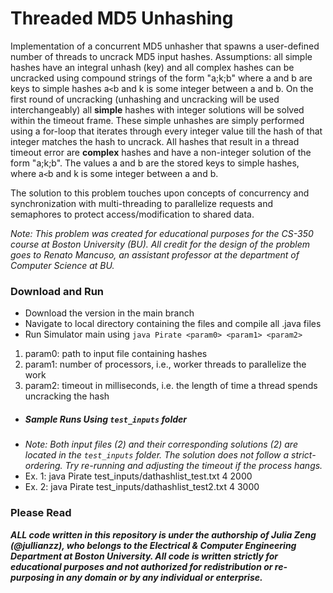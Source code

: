 # Threaded MD5 Unhashing

Implementation of a concurrent MD5 unhasher that spawns a user-defined number of threads to uncrack MD5 input hashes. Assumptions: all simple hashes have an integral unhash (key) and all complex hashes can be uncracked using compound strings of the form "a;k;b" where a and b are keys to simple hashes a`<`b and k is some integer between a and b. On the first round of uncracking (unhashing and uncracking will be used interchangeably) all **simple** hashes with integer solutions will be solved within the timeout frame. These simple unhashes are simply performed using a for-loop that iterates through every integer value till the hash of that integer matches the hash to uncrack. All hashes that result in a thread timeout error are **complex** hashes and have a non-integer solution of the form "a;k;b". The values a and b are the stored keys to simple hashes, where a`<`b and k is some integer between a and b. 

The solution to this problem touches upon concepts of concurrency and synchronization with multi-threading to parallelize requests and semaphores to protect access/modification to shared data. 

*Note: This problem was created for educational purposes for the CS-350 course at Boston University (BU). All credit for the design of the problem goes to Renato Mancuso, an assistant professor at the department of Computer Science at BU.*

### Download and Run 
* Download the version in the main branch
* Navigate to local directory containing the files and compile all .java files
* Run Simulator main using ```java Pirate <param0> <param1> <param2>```

1. param0: path to input file containing hashes 
2. param1: number of processors, i.e., worker threads to parallelize the work
3. param2: timeout in milliseconds, i.e. the length of time a thread spends uncracking the hash

* ##### Sample Runs Using ```test_inputs``` folder
* *Note: Both input files (2) and their corresponding solutions (2) are located in the ```test_inputs``` folder. The solution does not follow a strict-ordering. Try re-running and adjusting the timeout if the process hangs.*
* Ex. 1: java Pirate test_inputs/dathashlist_test.txt 4 2000
* Ex. 2: java Pirate test_inputs/dathashlist_test2.txt 4 3000

### Please Read
***ALL code written in this repository is under the authorship of Julia Zeng (@jullianzz), who belongs to the Electrical & Computer Engineering Department at Boston University. All code is written strictly for educational purposes and not authorized for redistribution or re-purposing in any domain or by any individual or enterprise.***